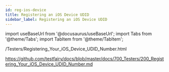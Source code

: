 ```yaml
---
id: reg-ios-device
title: Registering an iOS Device UDID
sidebar_label: Registering an iOS Device UDID
---
```


import useBaseUrl from '@docusaurus/useBaseUrl';
import Tabs from '@theme/Tabs';
import TabItem from '@theme/TabItem';


/Testers/Registering_Your_iOS_Device_UDID_Number.html

https://github.com/testfairy/docs/blob/master/docs/700_Testers/200_Registering_Your_iOS_Device_UDID_Number.md